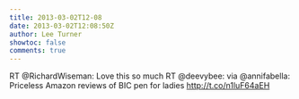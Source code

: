 ```yaml
---
title: 2013-03-02T12-08
date: 2013-03-02T12:08:50Z
author: Lee Turner
showtoc: false
comments: true
---
```


RT @RichardWiseman: Love this so much RT @deevybee: via @annifabella: Priceless Amazon reviews of BIC pen for ladies  http://t.co/n1luF64aEH

